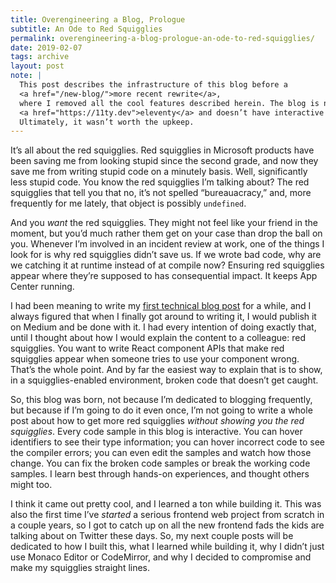 ```yaml
---
title: Overengineering a Blog, Prologue
subtitle: An Ode to Red Squigglies
permalink: overengineering-a-blog-prologue-an-ode-to-red-squigglies/
date: 2019-02-07
tags: archive
layout: post
note: |
  This post describes the infrastructure of this blog before a 
  <a href="/new-blog/">more recent rewrite</a>,
  where I removed all the cool features described herein. The blog is now made with
  <a href="https://11ty.dev">eleventy</a> and doesn’t have interactive code blocks.
  Ultimately, it wasn’t worth the upkeep.
---
```


<span class="small-caps">It’s all about the red squigglies.</span> Red squigglies in Microsoft products have been saving me from looking stupid since the second grade, and now they save me from writing stupid code on a minutely basis. Well, significantly less stupid code. You know the red squigglies I’m talking about? The red squigglies that tell you that no, it’s not spelled “bureauacracy,” and, more frequently for me lately, that object is possibly `undefined`.

And you _want_ the red squigglies. They might not feel like your friend in the moment, but you’d much rather them get on your case than drop the ball on you. Whenever I’m involved in an incident review at work, one of the things I look for is why red squigglies didn’t save us. If we wrote bad code, why are we catching it at runtime instead of at compile now? Ensuring red squigglies appear where they’re supposed to has consequential impact. It keeps App Center running.

I had been meaning to write my [first technical blog post](/expressive-react-component-apis-with-discriminated-unions) for a while, and I always figured that when I finally got around to writing it, I would publish it on Medium and be done with it. I had every intention of doing exactly that, until I thought about how I would explain the content to a colleague: red squigglies. You want to write React component APIs that make red squigglies appear when someone tries to use your component wrong. That’s the whole point. And by far the easiest way to explain that is to show, in a squigglies-enabled environment, broken code that doesn’t get caught.

So, this blog was born, not because I’m dedicated to blogging frequently, but because if I’m going to do it even once, I’m not going to write a whole post about how to get more red squigglies _without showing you the red squigglies_. Every code sample in this blog is interactive. You can hover identifiers to see their type information; you can hover incorrect code to see the compiler errors; you can even edit the samples and watch how those change. You can fix the broken code samples or break the working code samples. I learn best through hands-on experiences, and thought others might too.

I think it came out pretty cool, and I learned a ton while building it. This was also the first time I’ve _started_ a serious frontend web project from scratch in a couple years, so I got to catch up on all the new frontend fads the kids are talking about on Twitter these days. So, my next couple posts will be dedicated to how I built this, what I learned while building it, why I didn’t just use Monaco Editor or CodeMirror, and why I decided to compromise and make my squigglies straight lines.
